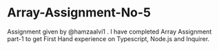 # Array-Assignment-No-5
 Assignment given by @hamzaalvi1 . I have completed Array Assignment part-1 to get First Hand experience on Typescript, Node.js and Inquirer.
